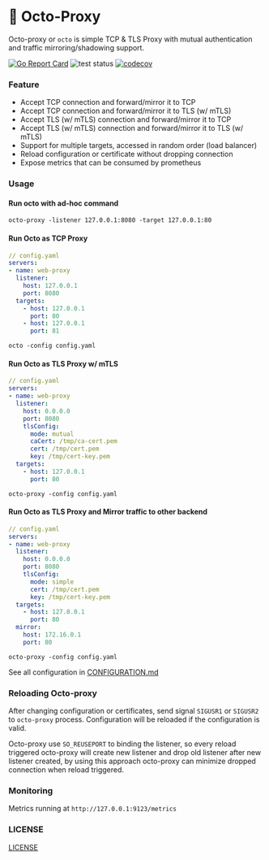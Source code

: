 # 🐙 Octo-Proxy  
Octo-proxy or `octo` is simple TCP & TLS Proxy with mutual authentication and traffic mirroring/shadowing support.

[![Go Report Card](https://goreportcard.com/badge/github.com/nothinux/octo-proxy)](https://goreportcard.com/report/github.com/nothinux/octo-proxy)  ![test status](https://github.com/nothinux/octo-proxy/actions/workflows/test.yml/badge.svg?branch=main)  [![codecov](https://codecov.io/gh/nothinux/octo-proxy/branch/main/graph/badge.svg?token=HBRTW7DX0K)](https://codecov.io/gh/nothinux/octo-proxy)

### Feature
- Accept TCP connection and forward/mirror it to TCP
- Accept TCP connection and forward/mirror it to TLS (w/ mTLS)
- Accept TLS (w/ mTLS) connection and forward/mirror it to TCP
- Accept TLS (w/ mTLS) connection and forward/mirror it to TLS (w/ mTLS)
- Support for multiple targets, accessed in random order (load balancer)
- Reload configuration or certificate without dropping connection
- Expose metrics that can be consumed by prometheus

### Usage
#### Run octo with ad-hoc command
```
octo-proxy -listener 127.0.0.1:8080 -target 127.0.0.1:80
```

#### Run Octo as TCP Proxy
``` yaml
// config.yaml
servers:
- name: web-proxy
  listener:
    host: 127.0.0.1
    port: 8080
  targets:
    - host: 127.0.0.1
      port: 80
    - host: 127.0.0.1
      port: 81
```

```
octo -config config.yaml
```

#### Run Octo as TLS Proxy w/ mTLS
``` yaml
// config.yaml
servers:
- name: web-proxy
  listener:
    host: 0.0.0.0
    port: 8080
    tlsConfig:
      mode: mutual
      caCert: /tmp/ca-cert.pem
      cert: /tmp/cert.pem
      key: /tmp/cert-key.pem
  targets:
    - host: 127.0.0.1
      port: 80
```

```
octo-proxy -config config.yaml
```

#### Run Octo as TLS Proxy and Mirror traffic to other backend
``` yaml
// config.yaml
servers:
- name: web-proxy
  listener:
    host: 0.0.0.0
    port: 8080
    tlsConfig:
      mode: simple
      cert: /tmp/cert.pem
      key: /tmp/cert-key.pem
  targets:
    - host: 127.0.0.1
      port: 80
  mirror:
    host: 172.16.0.1
    port: 80
```

```
octo-proxy -config config.yaml
```

See all configuration in [CONFIGURATION.md](https://github.com/nothinux/octo-proxy/tree/master/docs/CONFIGURATION.md)

### Reloading Octo-proxy
After changing configuration or certificates, send signal `SIGUSR1` or `SIGUSR2` to `octo-proxy` process. Configuration will be reloaded if the configuration is valid.

Octo-proxy use `SO_REUSEPORT` to binding the listener, so every reload triggered octo-proxy will create new listener and drop old listener after new listener created, by using this approach octo-proxy can minimize dropped connection when reload triggered.

### Monitoring
Metrics running at `http://127.0.0.1:9123/metrics`

### LICENSE
[LICENSE](https://github.com/nothinux/octo-proxy/blob/main/LICENSE.md)

